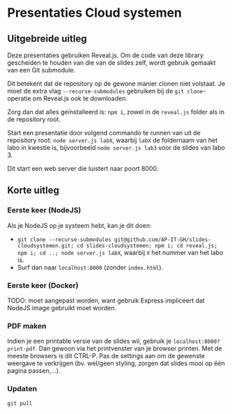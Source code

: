 # Presentaties Cloud systemen

## Uitgebreide uitleg
Deze presentaties gebruiken Reveal.js. Om de code van deze library gescheiden te houden van die van de slides zelf, wordt gebruik gemaakt van een Git submodule.

Dit betekent dat de repository op de gewone manier clonen niet volstaat. Je moet de extra vlag `--recurse-submodules` gebruiken bij de `git clone`-operatie om Reveal.js ook te downloaden.

Zorg dan dat alles geïnstalleerd is: `npm i`, zowel in de `reveal.js` folder als in de repository root.

Start een presentatie door volgend commando te runnen van uit de repository root: `node server.js labX`, waarbij `labX` de foldernaam van het labo in kwestie is, bijvoorbeeld `node server.js lab3` voor de slides van labo 3.

Dit start een web server die luistert naar poort 8000.

## Korte uitleg

### Eerste keer (NodeJS)
Als je NodeJS op je systeem hebt, kan je dit doen:

- `git clone --recurse-submodules git@github.com/AP-IT-GH/slides-cloudsystemen.git; cd slides-cloudsystemen; npm i; cd reveal.js; npm i; cd ..; node server.js labX`, waarbij `X` het nummer van het labo is.
- Surf dan naar `localhost:8000` (zonder `index.html`).

### Eerste keer (Docker)
TODO: moet aangepast worden, want gebruik Express impliceert dat NodeJS image gebruikt moet worden.

### PDF maken
Indien je een printable versie van de slides wil, gebruik je `localhost:8000?print-pdf`.
Dan gewoon via het printvenster van je browser printen.
Met de meeste browsers is dit CTRL-P.
Pas de settings aan om de gewenste weergave te verkrijgen (bv. wel/geen styling, zorgen dat slides mooi op één pagina passen,...).

### Updaten
`git pull`
